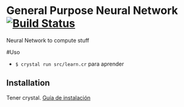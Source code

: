 # General Purpose Neural Network [![Build Status](https://travis-ci.org/jazcarate/ia-neural.svg?branch=master)](https://travis-ci.org/jazcarate/ia-neural)

Neural Network to compute stuff

#Uso

- `$ crystal run src/learn.cr` para aprender

## Installation

Tener crystal. [Guía de instalación](https://crystal-lang.org/docs/installation/index.html)
